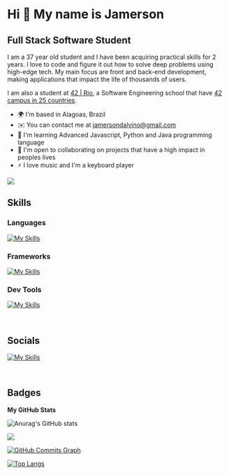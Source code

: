 Hi 👋 My name is Jamerson
==========================

Full Stack Software Student
-----------------------------

I am a 37 year old student and I have been acquiring practical skills for 2 years. I love to code and figure it out how to solve deep problems using high-edge tech. My main focus are front and back-end development, making applications that impact the life of thousands of users.

I am also a student at [42 | Rio](https://42.rio/), a Software Engineering school that have [42 campus in 25 countries](https://www.42network.org/42-schools/).

* 🌍  I'm based in Alagoas, Brazil
* ✉️  You can contact me at [jamersondalvino@gmail.com](mailto:jamersondalvino@gmail.com)
* 🧠  I'm learning Advanced Javascript, Python and Java programming language
* 🤝  I'm open to collaborating on projects that have a high impact in peoples lives
* ⚡  I love music and I'm a keyboard player

<a href="https://www.github.com/jamersondalvino" target="_blank" rel="noreferrer"><img
src="https://img.shields.io/github/followers/jamersondalvino?logo=github&style=for-the-badge&color=3382ed&labelColor=171717" /></a>

## Skills

### Languages 
[![My Skills](https://skillicons.dev/icons?i=markdown,html,css,sass,js,ts,python,java,mysql&perline=12)](https://mohitya.dev/tools)

### Frameworks
[![My Skills](https://skillicons.dev/icons?i=react,angular,vue,bootstrap&perline=12)](https://mohitya.dev/tools)

### Dev Tools
[![My Skills](https://skillicons.dev/icons?i=linux,docker,git,vscode,nodejs,figma&perline=12)](https://mohitya.dev/tools)

&nbsp;


## Socials
[![My Skills](https://skillicons.dev/icons?i=linkedin,github,discord,twitter,instagram&perline=12)](https://mohitya.dev/tools)

&nbsp;


## Badges

<b>My GitHub Stats</b>

![Anurag's GitHub stats](https://github-readme-stats.vercel.app/api?username=jamersondalvino&show_icons=true&hide=&count_private=true&title_color=3382ed&text_color=ffffff&icon_color=3382ed&bg_color=171717&hide_border=true&show_icons=true)

<a href="http://www.github.com/jamersondalvino"><img src="https://github-readme-streak-stats.herokuapp.com/?user=jamersondalvino&stroke=ffffff&background=171717&ring=3382ed&fire=3382ed&currStreakNum=ffffff&currStreakLabel=3382ed&sideNums=ffffff&sideLabels=ffffff&dates=ffffff&hide_border=true" /></a>

<a href="http://www.github.com/jamersondalvino"><img src="https://activity-graph.herokuapp.com/graph?username=jamersondalvino&bg_color=171717&color=ffffff&line=3382ed&point=ffffff&area_color=171717&area=true&hide_border=true&custom_title=GitHub%20Commits%20Graph" alt="GitHub Commits Graph" /></a>

[![Top Langs](https://github-readme-stats.vercel.app/api/top-langs/?username=jamersondalvino&layout=compact&title_color=3382ed&text_color=ffffff&icon_color=3382ed&bg_color=171717&hide_border=true&locale=en&custom_title=Top%20%Languages)](https://github.com/jamersondalvino/github-readme-stats)
